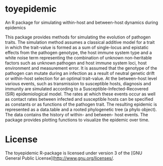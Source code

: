 # toyepidemic
An R package for simulating within-host and between-host dynamics during epidemics

This package provides methods for simulating the evolution of pathogen traits. The simulation method assumes a classical additive model for a trait in which the trait-value is formed as a sum of single-locus and epistatic effects from the pathogen genotype, the host immune system type and a white noise term representing the combination of unknown non-heritable factors such as unknown pathogen and host immune system loci, host environment and measurement error. It is assumed that the genotype of the pathogen can mutate during an infection as a result of neutral genetic drift or within-host selection for an optimal trait-value. At the between-host level various events, such as transmission to susceptible hosts, diagnosis and immunity are simulated according to a Susceptible-Infected-Recovered (SIR) epidemiological model. The rates at which these events occur as well as contact rates between infected and susceptible hosts can be specified as constants or as functions of the pathogen trait. The resulting epidemic is represented as a data.table and a rooted phylogenetic tree (a phylo object). The data contains the history of within- and between- host events. The package provides plotting functions to visualize the epidemic over time.

# License

The toyepidemic R-package is licensed under version 3 of the [GNU General Public License](http://www.gnu.org/licenses/.
